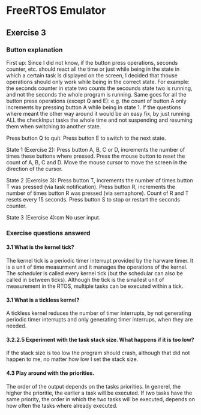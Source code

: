 # FreeRTOS Emulator

## Exercise 3

### Button explanation

First up: Since I did not know, if the button press operations, seconds counter, etc. should react all
    the time or just while being in the state in which a certain task is displayed on the screen, I
    decided that thouse operations should only work while being in the correct state. For example:
    the seconds counter in state two counts the secounds state two is running, and not the seconds
    the whole program is running. Same goes for all the button press operations (except Q and E): e.g. the count of button A only increments by pressing button A while being in state 1.
    If the questions where meant the other way around it would be an easy fix, by just running ALL the checkInput tasks the whole time and not suspending and resuming them when switching to another state.

Press button Q to quit.
Press button E to switch to the next state.

State 1 (Exercise 2):
Press button A, B, C or D, increments the number of times these buttons where pressed.
Press the mouse button to reset the count of A, B, C and D.
Move the mouse cursor to move the screen in the direction of the cursor.

State 2 (Exercise 3):
Press button T, increments the number of times button T was pressed (via task notification).
Press button R, increments the number of times button R was pressed (via semaphore).
Count of R and T resets every 15 seconds.
Press button S to stop or restart the seconds counter.


State 3 (Exercise 4):cm
No user input.

### Exercise questions answerd

#### 3.1 What is the kernel tick?

The kernel tick is a periodic timer interrupt provided by the harware timer. It is a unit of time measurment and it manages the operations of the kernel. The scheduler is called every kernel tick (but the schedular can also be called in between ticks). Although the tick is the smallest unit of measurement in the RTOS, multiple tasks can be executed within a tick.

#### 3.1 What is a tickless kernel?

A tickless kernel reduces the number of timer interrupts, by not generating periodic timer interrupts and only generating timer interrups, when they are needed.

#### 3.2.2.5 Experiment with the task stack size. What happens if it is too low?

If the stack size is too low the program should crash, although that did not happen to me, no matter how low I set the stack size.

#### 4.3 Play around with the priorities.

The order of the output depends on the tasks priorities. In generel, the higher the prioritie, the earlier a task will be executed. If two tasks have the same priority, the order in which the two tasks will be executed, depends on how often the tasks where already executed.